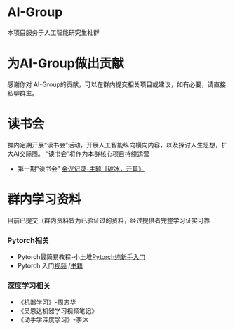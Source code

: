 # AI-Group
本项目服务于人工智能研究生社群
# 为AI-Group做出贡献
感谢你对 AI-Group的贡献，可以在群内提交相关项目或建议，如有必要，请直接私聊群主。
# 读书会
群内定期开展“读书会”活动，开展人工智能纵向横向内容，以及探讨人生思想，扩大AI交际圈。
“读书会”将作为本群核心项目持续运营
- 第一期“读书会” [会议记录-主题《破冰，开篇》](https://mp.weixin.qq.com/s?__biz=MzI5MzYyNDE1MA==&mid=2247484210&idx=1&sn=6fee38940a8faeab95cc1e9e3d598feb&chksm=ec6e030bdb198a1d5669af0f212f82953c44ccd5e2ea77eeab8824c23ef7d57d2b87c5792550&mpshare=1&scene=23&srcid=0531nag7ayNz6OnErl9p9jbj&sharer_sharetime=1653963839710&sharer_shareid=9a6e5d675964245f47123f80dc39d35d#rd)
# 群内学习资料
目前已提交（群内资料皆为已验证过的资料，经过提供者完整学习证实可靠
### Pytorch相关
- Pytorch最简易教程-小土堆[Pytorch纯新手入门](https://www.bilibili.com/video/BV1hE411t7RN?from=search&seid=17648113158713790376)
- Pytorch 入门[视频](https://space.bilibili.com/1567748478/channel/seriesdetail?sid=358497) /[书籍](http://zh.gluon.ai/)
### 深度学习相关
- 《机器学习》-周志华
- 《吴恩达机器学习视频笔记》
- 《动手学深度学习》-李沐

